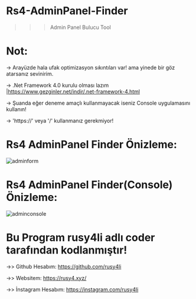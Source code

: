 # Rs4-AdminPanel-Finder
>>> Admin Panel Bulucu Tool


# Not:
-> Arayüzde hala ufak optimizasyon sıkıntıları var! ama yinede bir göz atarsanız sevinirim.

-> .Net Framework 4.0 kurulu olması lazım
|https://www.gezginler.net/indir/.net-framework-4.html

-> Şuanda eğer deneme amaçlı kullanmayacak iseniz Console uygulamasını kullanın!

-> 'https://' veya '/' kullanmanız gerekmiyor! 


# Rs4 AdminPanel Finder Önizleme:
![adminform](https://user-images.githubusercontent.com/90040826/151723339-d9f13b9b-e1ff-4c8e-bc07-9dc59be32d96.png)




# Rs4 AdminPanel Finder(Console) Önizleme:
![adminconsole](https://user-images.githubusercontent.com/90040826/151723344-ea5782f3-4703-47f1-a6a1-00ed1046fea2.png)

# Bu Program rusy4li adlı coder tarafından kodlanmıştır!
->> Github Hesabım: https://github.com/rusy4li

->> Websitem: https://rusy4.xyz/

->> İnstagram Hesabım: https://instagram.com/rusy4li
